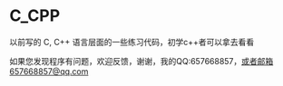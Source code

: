 # C_CPP
以前写的 C, C++ 语言层面的一些练习代码，初学c++者可以拿去看看

如果您发现程序有问题，欢迎反馈，谢谢，我的QQ:657668857，或者邮箱657668857@qq.com
